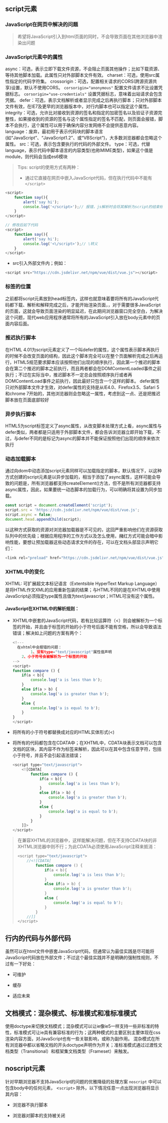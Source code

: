 ## script元素
### JavaScript在网页中解决的问题
> 希望将JavaScript引入到html页面的同时，不会导致页面在其他浏览器中渲染出问题

### JavaScript元素中的属性
async：可选，表示立即下载文件资源，不会阻止页面其他操作；比如下载资源、等待其他脚本加载。此属性只对外部脚本文件有效。
charset：可选，使用src属性指定的代码字符集。
crossorigin：可选，配置相关请求的CORS(跨源资源共享)设置，默认不使用CORS。 `corsorigin="anonymous"` 配置文件请求不比设置凭据标志。 `corsorigin="use-credentials"` 设置凭据标志，意味着出站请求会包含凭据。
defer：可选，表示文档解析或者显示完成之后再执行脚本；只对外部脚本文件有效，在IE7及更早的浏览器版本中，对行内脚本也可以指定这个属性。
integrity：可选，允许比对接收到资源的签名和指定的加密签名以及验证子资源完整性，如果接收到的资源的签名与这个属性指定的签名不匹配，则页面会报错，脚本不会执行，这个属性可以用于确保内容分发网络不会提供恶意内容。
language：废弃，最初用于表示代码块的脚本语言(如“JavaScript”、“JavaScript1.2”、或“VBScript”)，大多数浏览器都会忽略这个属性。
src：可选，表示包含要执行的代码的外部文件。
type：可选，代替language，表示代码中脚本语言的内容类型(也称MIME类型)，如果这个值是module，则代码会当成es6模块



> Tips:
> script的使用方式有两种：
>
> - 通过它直接在网页中嵌入JavaScript代码，但在执行代码中不能有 `</script>` 

```javascript
<script>
    function say(){
        alert('say hi');
        console.log('</script>');// 报错，js解析时会将其解析为script的结束标签
    }  
</script>

// 修改后如下代码
<script>
    function say(){
        alert('say hi');
        console.log('<\/script>');// \转义
    }  
</script>
```

- src引入外部文件内；例如：
```javascript
<script src="https://cdn.jsdelivr.net/npm/vue/dist/vue.js"></script>
```


### 标签的位置
之前都将script元素放到head标签内，这样也就意味着要将所有的JavaScript代码都下载、解析和解释完成之后，才能开始渲染页面，，对于需要很多JavaScript的页面，这就会导致页面渲染的明显延迟，在此期间浏览器窗口完全空白，为解决这个问题，现代web应用程序通常将所有的JavaScript引入放在body元素中的页面内容后面。



### 推迟执行脚本
在HTML 4.01为script元素定义了一个叫defer的属性，这个属性表示脚本再执行的时候不会改变页面的结构，因此这个脚本完全可以在整个页面解析完成之后再运行，HTML5规范要求脚本应该按照他们出现的顺序执行，因此第一个推迟的脚本会在第二个推迟的脚本之前执行，而且两者都会在DOMContentLoaded事件之前执行；不过在实际当中，推迟脚本不一定总会按照顺序执行或者再DOMContentLoad事件之前执行，因此最好只包含一个这样的脚本。
defer属性只对外部脚本文件才生效，对defer属性的支持是从IE4.0、Firefox3.5、Safari 5和chrome 7开始的，其他浏览器则会忽略这一属性，考虑到这一点、还是把推迟脚本放在页面底部较好

### 异步执行脚本
HTML5为script标签定义了async属性，从改变脚本处理方式上看，async属性与defer类似，两者都是只适用于外部脚本文件，都会告诉浏览器立即开始下载，不过，与defer不同的是标记为async的脚本并不能保证按照他们出现的顺序来依次执行

### 动态加载脚本
通过向dom中动态添加script元素同样可以加载指定的脚本，默认情况下，以这种方式创建的script元素是以异步加载的，相当于添加了async属性，这样可能会导致的问题是，所有浏览器都支持createElement()方法，但不是所有浏览器都支持async属性，因此，如果要统一动态脚本的加载行为，可以明确将其设置为同步加载。

```javascript
const script = document.createElement('script');
script.src = 'https://cdn.jsdelivr.net/npm/vue/dist/vue.js';
script.async = false;
document.head.appendChild(script);
```
以这种方式获取的资源对浏览器加载器是不可见的，这回严重影响他们在资源获取队列中的优先级；根据应用程序的工作方式以及怎么使用，赭红方式可能会暗中影响性能，要想让预加载器这些动态请求文件的存在，可以在文档头部显示声明它们：

```javascript
<link rel="preload" href="https://cdn.jsdelivr.net/npm/vue/dist/vue.js">
```
### XHTML中的变化
XHTML: 可扩展超文本标记语言（Extentsible HyperText Markup Language）是将HTML作文XML的应用重新包装的结果；与HTML不同的是在XHTML中使用JavaScript必须指定type属性且值为text/javascript；HTML可没有这个属性。
#### JavaScript在XHTML中的解析规则：
- XHTML中嵌套的JavaScript代码，若有比较运算符（<）则会被解析为一个标签的开始，并且由于标签的开始的小于符号后面不能有空格，所以会导致语法错误；解决如上问题的方案有两个：

    ```javascript
    <!--- 
      在xhtml中会报错的问题：
            1、没有type="text/javascript"属性值声明
        2、小于符号会被解析为一个标签的开始
    -->
    <script>
    function compare () {
        if(a < b){
            console.log('a is less than b');
        }
        else if(a > b) {
            console.log('a is greater than b');
        }
        else {
            console.log('a is equal to b');
        }
    }
    </script>
    ```
- 将所有的小于符号都替换成对应的HTML实体形式(&lt;)

- 将所有的代码都包含在CDATA中；在XHTML中，CDATA块表示文档可以包含文档的区块，其内容不作为标签来解析，因此可以在其中包含任意字符，包括小于符号，并且不会引起语法错误；

  ```javascript
  <script type="text/javascript">
      <![CDATA[
          function compare () {
              if(a < b){
                  console.log('a is less than b');
              }
              else if(a > b) {
                  console.log('a is greater than b');
              }
              else {
                  console.log('a is equal to b');
              }
          }
      ]]>
  </script>
  ```

  

> 在兼容XHTML的浏览器中，这样能解决问题，但在不支持CDATA块的非XHTML浏览器中则不行；为此CDATA必须使用JavaScript注释来抵消：
>
> ```javascript
> <script type="text/javascript">
>     //<![CDATA[
>         function compare () {
>             if(a < b){
>                 console.log('a is less than b');
>             }
>             else if(a > b) {
>                 console.log('a is greater than b');
>             }
>             else {
>                 console.log('a is equal to b');
>             }
>         }
>     //]]
> </script>
> ```



## 行内的代码与外部代码
虽然可以在html文件中嵌套JavaScript代码，但通常认为最佳实践是尽可能将JavaScript代码放在外部文件；不过这个最佳实践并不是明确的强制性规则，不过有一下好处：
- 可维护

- 缓存

- 适应未来

## 文档模式：混杂模式、标准模式和准标准模式
使用doctype来切换文档模式；混杂模式可以让ie像ie5一样支持一些非标准的特性，标准模式可让ie具有兼容标准的行为；这两种模式的主要区别主要体现在css渲染内容方面，对JavaScript也有一些关联影响，或称为副作用。
混杂模式在所有浏览器中都以省略文档的开头doctype声明作为开关；准标准模式通过过渡性文档类型（Transitional）和框架集文档类型（Frameset）来触发。

## noscript元素
针对早期浏览器不支持JavaScript的问题的优雅降级的处理方案
`noscript` 中可以包含body中的任何元素， <`script>` 除外，以下情况任意一点出现浏览器将显示其内容：

- 浏览器不执行脚本

- 浏览器对脚本的支持被关闭



